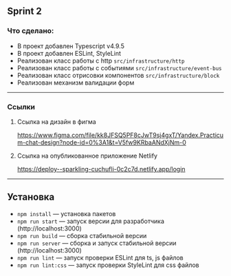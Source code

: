 ## Sprint 2
### Что сделано:

- В проект добавлен Typescript v4.9.5
- В проект добавлен ESLint, StyleLint
- Реализован класс работы с http `src/infrastructure/http`
- Реализован класс работы с событиями `src/infrastructure/event-bus`
- Реализован класс отрисовки компонентов `src/infrastructure/block`
- Реализован механизм валидации форм
---

### Ссылки

1. Ссылка на дизайн в фигма

   https://www.figma.com/file/kk8JFSQ5PF8cJwT9sj4gxT/Yandex.Practicum-chat-design?node-id=0%3A1&t=V5fw9KRbaANdXjNm-0

2. Ссылка на опубликованное приложение Netlify

   https://deploy--sparkling-cuchufli-0c2c7d.netlify.app/login

---

## Установка

- `npm install` — установка пакетов
- `npm run start` — запуск версии для разработчика (http://localhost:3000)
- `npm run build` — сборка стабильной версии
- `npm run server` — сборка и запуск стабильной версии (http://localhost:3000)
- `npm run lint` — запуск проверки ESLint для ts, js файлов
- `npm run lint:css` — запуск проверки StyleLint для css файлов





